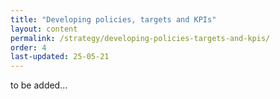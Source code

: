 ```yaml
---
title: "Developing policies, targets and KPIs"
layout: content
permalink: /strategy/developing-policies-targets-and-kpis/
order: 4
last-updated: 25-05-21
---
```


to be added...
